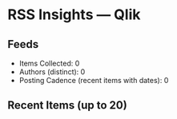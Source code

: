 # RSS Insights — Qlik

## Feeds

- Items Collected: 0
- Authors (distinct): 0
- Posting Cadence (recent items with dates): 0

## Recent Items (up to 20)
